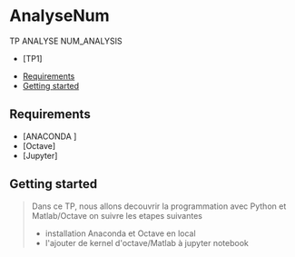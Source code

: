 # AnalyseNum
TP ANALYSE
 NUM_ANALYSIS
 - [TP1]
<!-- START doctoc generated TOC please keep comment here to allow auto update -->
<!-- DON'T EDIT THIS SECTION, INSTEAD RE-RUN doctoc TO UPDATE -->


- [Requirements](#requirements)
- [Getting started](#getting-started)




<!-- END doctoc generated TOC please keep comment here to allow auto update -->

## Requirements

* [ANACONDA ]
* [Octave]
* [Jupyter]

## Getting started 
> Dans ce TP, nous allons decouvrir la programmation avec Python et Matlab/Octave on suivre les etapes suivantes 
> + installation Anaconda et Octave en local
> + l'ajouter de kernel d'octave/Matlab à jupyter notebook









